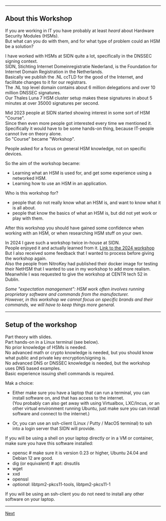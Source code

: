 -----------------
## About this Workshop
If you are working in IT you have probably at least *heard* about Hardware Security Modules (HSMs).  
But what can you do with them, and for what type of problem could an HSM be a solution?  

I have worked with HSMs at SIDN quite a lot, specifically in the DNSSEC signing context.  
SIDN, Stichting Internet Domeinregistratie Nederland, is the Foundation for Internet Domain Registration in the Netherlands.  
Basically we publish the .NL ccTLD for the good of the Internet, and facilitate changes to it for our registrars.  
The .NL top level domain contains about 6 million delegations and over 10 million DNSSEC signatures.  
Our Thales Luna 7 HSM cluster setup makes these signatures in about 5 minutes at over 35000 signatures per second.

Mid 2023 people at SIDN started showing interest in some sort of HSM "Course".  
Since then even more people got interested every time we mentioned it.  
Specifically it would have to be some hands-on thing, because IT-people cannot live on theory alone.  
So "Course" became "Workshop".  

People asked for a focus on general HSM knowledge, not on specific devices.  

So the aim of the workshop became:  
- Learning what an HSM is used for, and get some experience using a networked HSM.  
- Learning how to use an HSM in an application.

Who is this workshop for?  
- people that do not really know what an HSM is, and want to know what it is all about.  
- people that know the basics of what an HSM is, but did not yet work or play with them.

After this workshop you should have gained some confidence when working with an HSM, or when researching HSM stuff on your own.

In 2024 I gave such a workshop twice in-house at SIDN.  
People enjoyed it and actually learned from it. [Link to the 2024 workshop](https://github.com/niek-sidn/hsm_workshop)  
But I also received some feedback that I wanted to process before giving the workshop again.  
Also the people from NitroKey had published their docker image for testing their NetHSM that I wanted to use in my workshop to add more realism.  
Meanwhile I was requested to give the workshop at CENTR tech 52 in Dublin.

*Some "expectation management": HSM work often involves running proprietary software and commands from the manufacturer.  
However, in this workshop we cannot focus on specific brands and their commands, we will have to keep things more general.*


-----------------
## Setup of the workshop
Part theory with slides.  
Part hands-on in a Linux terminal (see below).  
No prior knowledge of HSMs is needed.  
No advanced math or crypto knowledge is needed, but you should know what public and private key encryption/signing is.  
No advanced DNS or DNSSEC knowledge is needed, but the workshop uses DNS based examples.  
Basic experience issuing shell commands is required.

Mak a choice:

* Either make sure you have a laptop that can run a terminal, you can install software on, and that has access to the internet.  
(You probably can also get away with using Virtualbox, LXC/Incus, or an other virtual environment running Ubuntu, just make sure you can install software and connect to the internet.)

* Or, you can use an ssh-client (Linux / Putty / MacOS terminal) to ssh into a login server that SIDN will provide.  

If you will be using a shell on your laptop directly or in a VM or container, make sure you have this software installed:

* opensc  # make sure it is version 0.23 or higher, Ubuntu 24.04 and Debian 12 are good.
* dig (or equivalent)  # apt: dnsutils
* wget
* xxd
* openssl
* *optional*: libtpm2-pkcs11-tools, libtpm2-pkcs11-1

If you will be using an ssh-client you do not need to install any other software on your laptop.


-------------------------
[Next](https://github.com/niek-sidn/hsm_workshop_nethsm/blob/main/Slide01.md)
